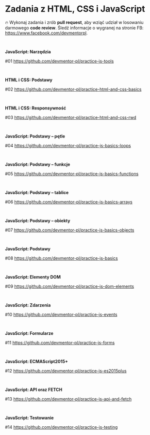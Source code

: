 # Zadania z HTML, CSS i JavaScript

🔥 Wykonaj zadania i zrób **pull request**, aby wziąć udział w losowaniu darmowego **code review**. Śledź informacje o wygranej na stronie FB: https://www.facebook.com/devmentorpl.


 &nbsp;
 
**JavaScript: Narzędzia**

#01 https://github.com/devmentor-pl/practice-js-tools
 
 &nbsp;

**HTML i CSS: Podstawy** 

#02 https://github.com/devmentor-pl/practice-html-and-css-basics

&nbsp;
 
**HTML i CSS: Responsywność**

#03 https://github.com/devmentor-pl/practice-html-and-css-rwd

&nbsp;
 
**JavaScript: Podstawy – pętle**

#04 https://github.com/devmentor-pl/practice-js-basics-loops

&nbsp;
 
**JavaScript: Podstawy – funkcje**

#05 https://github.com/devmentor-pl/practice-js-basics-functions

&nbsp;
 
**JavaScript: Podstawy – tablice**

#06 https://github.com/devmentor-pl/practice-js-basics-arrays

 &nbsp;

**JavaScript: Podstawy – obiekty**

#07 https://github.com/devmentor-pl/practice-js-basics-objects

&nbsp;
 
**JavaScript: Podstawy**

#08 https://github.com/devmentor-pl/practice-js-basics

&nbsp;
 
**JavaScript: Elementy DOM**

#09 https://github.com/devmentor-pl/practice-js-dom-elements

&nbsp;
 
**JavaScript: Zdarzenia**

#10 https://github.com/devmentor-pl/practice-js-events

&nbsp;
 
**JavaScript: Formularze**

#11 https://github.com/devmentor-pl/practice-js-forms

&nbsp;
 
**JavaScript: ECMAScript2015+**

#12 https://github.com/devmentor-pl/practice-js-es2015plus

&nbsp;
 
**JavaScript: API oraz FETCH**

#13 https://github.com/devmentor-pl/practice-js-api-and-fetch

&nbsp;
 
**JavaScript: Testowanie**

#14 https://github.com/devmentor-pl/practice-js-testing
